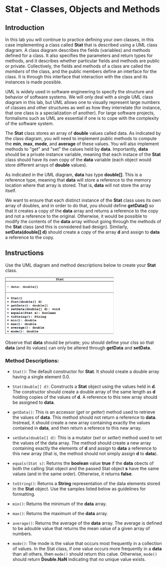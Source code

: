 # Stat - Classes, Objects and Methods

## Introduction

In this lab you will continue to practice defining your own classes, in this case implementing a class called **Stat** that is described using a UML class diagram. A class diagram describes the fields (variables) and methods defined for a class. It also specifies the parameters and return types for methods, and it describes whether particular fields and methods are public or private. Collectively, the fields and methods of a class are called the *members* of the class, and the public members define an interface for the class. It is through this interface that interaction with the class and its instances is made possible.


UML is widely used in software engineering to specify the structure and behavior of software systems. We will only deal with a single UML class diagram in this lab, but UML allows one to visually represent large numbers of classes and other structures as well as how they interrelate (for instance, that one class is a specialization of another). For large software projects, formalisms such as UML are essential if one is to cope with the complexity of the software system.


The **Stat** class stores an array of **double** values called data. As indicated by the class diagram, you will need to implement public methods to compute the **min**, **max**, **mode**, and **average** of these values. You will also implement methods to "get" and "set" the calues held by **data**. Importantly, **data** should be a private instance variable, meaning that each instace of the **Stat** class should have its own copy of the **data** variable (each object would store different arrays of **double** values).


As indicated in the UML diagram, **data** has type **double[]**. This is a reference type, meaning that **data** will store a reference to the memory location where that array is stored. That is, **data** will not store the array itself.


We want to ensure that each distinct instance of the **Stat** class uses its own array of doubles, and in order to do that, you should define **getData()** so that it creates a copy of the **data** array and returns a reference to the copy and not a reference to the original. Otherwise, it would be possible to modify the contents of the **data** array without going through the methods of the **Stat** class (and this is considered bad design). Similarly, **setData(double[] d)** should create a copy of the array **d** and assign to **data** a reference to the copy.


## Instructions

Use the UML diagram and method descriptions below to create your **Stat** class.

![UML Diagram](./images/UML.png)

Observe that **data** should be private; you should define your clss so that **data** (and its values) can only be altered through **getData** and **setData**.

### Method Descriptions:

- `Stat()`: The default constructor for **Stat**. It should create a double array having a single element 0.0.

- `Stat(double[] d)`: Constructs a **Stat** object using the values held in **d**. The constructor should create a double array of the same length as **d** holding copies of the values of **d**. A reference to this new array should be assigned to **data**.

- `getData()`: This is an accessor (*get* or *getter*) method used to retrieve the values of **data**. This method should not return a reference to **data**. Instread, it should create a new array containing exactly the values contained in **data**, and then return a referece to this new array.

- `setData(double[] d)`: This is a mutator (*set* or *setter*) method used to set the values of the data array. The method should create a new array containing exactly the elements of **d** and assign to **data** a reference to this new array (that is, the method should not simply assign **d** to **data**).

- `equals(Stat s)`: Returns the **boolean** value **true** if the **data** obects of both the calling Stat object and the passed Stat object **s** have the same values (and in the same order). Otherwise, it returns **false**.

- `toString()`: Returns a **String** representation of the data elements stored in the **Stat** object. Use the samples listed below as guidelines for formatting.

- `min()`: Returns the minimum of the **data** array.

- `max()`: Returns the maximum of the **data** array.

- `average()`: Returns the average of the **data** array. The average is defined to be adouble value that returns the mean value of a given array of numbers.

- `mode()`: The mode is the value that occurs most frequently in a collection of values. In the Stat class, if one value occurs more frequently in a **data** than all others, then `mode()` should return this calue. Otherwise, `mode()` should return **Double.NaN** indicating that no unique value exists.

